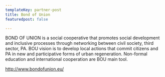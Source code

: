 ```yaml
---
templateKey: partner-post
title: Bond of Union
featuredpost: false

---
```

BOND OF UNION is a social cooperative that promotes social development and inclusive processes through networking between civil society, third sector, PA. BOU vision is to develop local actions that commit citizens and PA in new and participative forms of urban regeneration. Non-formal education and international cooperation are BOU main tool.
<!-- end -->

http://www.bondofunion.eu/



